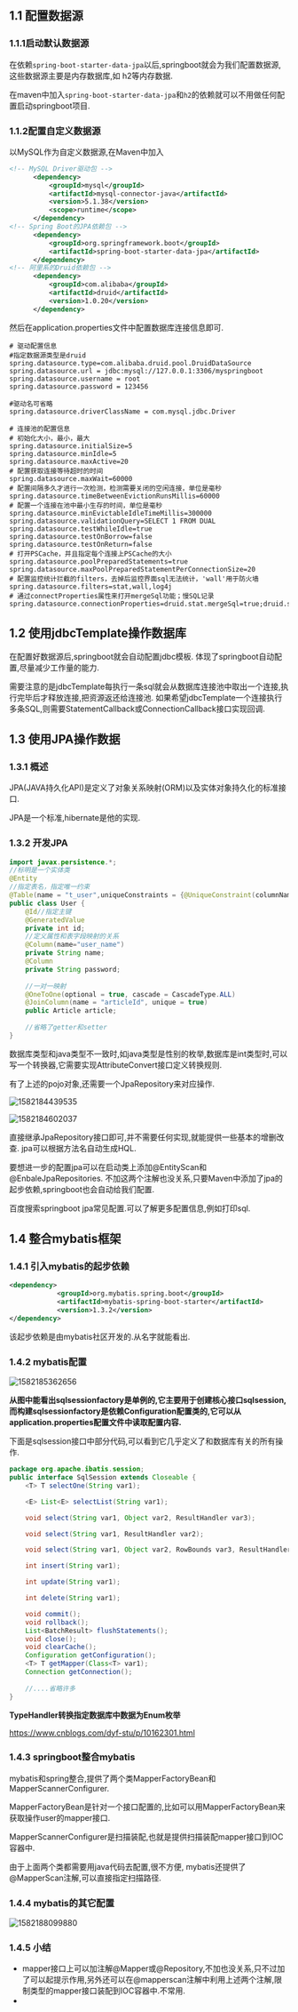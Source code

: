 ## 1.1 配置数据源

### 1.1.1启动默认数据源

在依赖`spring-boot-starter-data-jpa`以后,springboot就会为我们配置数据源,这些数据源主要是内存数据库,如 h2等内存数据.

在maven中加入`spring-boot-starter-data-jpa`和`h2`的依赖就可以不用做任何配置启动springboot项目.



### 1.1.2配置自定义数据源

以MySQL作为自定义数据源,在Maven中加入

```xml
<!-- MySQL Driver驱动包 -->
      <dependency>
          <groupId>mysql</groupId>
          <artifactId>mysql-connector-java</artifactId>
          <version>5.1.38</version>
          <scope>runtime</scope>
      </dependency>
<!-- Spring Boot的JPA依赖包 -->
      <dependency>
          <groupId>org.springframework.boot</groupId>
          <artifactId>spring-boot-starter-data-jpa</artifactId>
      </dependency>
<!-- 阿里系的Druid依赖包 -->
      <dependency>
          <groupId>com.alibaba</groupId>
          <artifactId>druid</artifactId>
          <version>1.0.20</version>
      </dependency>
```

然后在application.properties文件中配置数据库连接信息即可.

```properties
# 驱动配置信息
#指定数据源类型是druid
spring.datasource.type=com.alibaba.druid.pool.DruidDataSource
spring.datasource.url = jdbc:mysql://127.0.0.1:3306/myspringboot
spring.datasource.username = root
spring.datasource.password = 123456

#驱动名可省略
spring.datasource.driverClassName = com.mysql.jdbc.Driver
 
# 连接池的配置信息
# 初始化大小，最小，最大
spring.datasource.initialSize=5
spring.datasource.minIdle=5
spring.datasource.maxActive=20
# 配置获取连接等待超时的时间
spring.datasource.maxWait=60000
# 配置间隔多久才进行一次检测，检测需要关闭的空闲连接，单位是毫秒
spring.datasource.timeBetweenEvictionRunsMillis=60000
# 配置一个连接在池中最小生存的时间，单位是毫秒
spring.datasource.minEvictableIdleTimeMillis=300000
spring.datasource.validationQuery=SELECT 1 FROM DUAL
spring.datasource.testWhileIdle=true
spring.datasource.testOnBorrow=false
spring.datasource.testOnReturn=false
# 打开PSCache，并且指定每个连接上PSCache的大小
spring.datasource.poolPreparedStatements=true
spring.datasource.maxPoolPreparedStatementPerConnectionSize=20
# 配置监控统计拦截的filters，去掉后监控界面sql无法统计，'wall'用于防火墙
spring.datasource.filters=stat,wall,log4j
# 通过connectProperties属性来打开mergeSql功能；慢SQL记录
spring.datasource.connectionProperties=druid.stat.mergeSql=true;druid.stat.slowSqlMillis=5000
```



## 1.2 使用jdbcTemplate操作数据库

在配置好数据源后,springboot就会自动配置jdbc模板. 体现了springboot自动配置,尽量减少工作量的能力.

需要注意的是jdbcTemplate每执行一条sql就会从数据库连接池中取出一个连接,执行完毕后才释放连接,把资源返还给连接池. 如果希望jdbcTemplate一个连接执行多条SQL,则需要StatementCallback或ConnectionCallback接口实现回调.



## 1.3 使用JPA操作数据

### 1.3.1 概述

JPA(JAVA持久化API)是定义了对象关系映射(ORM)以及实体对象持久化的标准接口.

JPA是一个标准,hibernate是他的实现.

### 1.3.2 开发JPA

```JAVA
import javax.persistence.*;
//标明是一个实体类
@Entity
//指定表名，指定唯一约束
@Table(name = "t_user",uniqueConstraints = {@UniqueConstraint(columnNames = {"id","name"})})
public class User {
    @Id//指定主键
    @GeneratedValue
    private int id;
    //定义属性和表字段映射的关系
    @Column(name="user_name")
    private String name;
    @Column
    private String password;
 
    //一对一映射
    @OneToOne(optional = true, cascade = CascadeType.ALL)
    @JoinColumn(name = "articleId", unique = true)
    public Article article;
 
    //省略了getter和setter
}
```

数据库类型和java类型不一致时,如java类型是性别的枚举,数据库是int类型时,可以写一个转换器,它需要实现AttributeConvert接口定义转换规则.

有了上述的pojo对象,还需要一个JpaRepository来对应操作.

![1582184439535](assets/1582184439535.png)

![1582184602037](assets/1582184602037.png)

直接继承JpaRepository接口即可,并不需要任何实现,就能提供一些基本的增删改查. jpa可以根据方法名自动生成HQL.

要想进一步的配置jpa可以在启动类上添加@EntityScan和@EnbaleJpaRepositories. 不加这两个注解也没关系,只要Maven中添加了jpa的起步依赖,springboot也会自动给我们配置.

百度搜索springboot jpa常见配置.可以了解更多配置信息,例如打印sql.



## 1.4 整合mybatis框架

### 1.4.1 引入mybatis的起步依赖

```xml
<dependency>
			<groupId>org.mybatis.spring.boot</groupId>
			<artifactId>mybatis-spring-boot-starter</artifactId>
			<version>1.3.2</version>
</dependency>
```

该起步依赖是由mybatis社区开发的.从名字就能看出.

### 1.4.2 mybatis配置

![1582185362656](assets/1582185362656.png)



**从图中能看出sqlsessionfactory是单例的,它主要用于创建核心接口sqlsession,而构建sqlsessionfactory是依赖Configuration配置类的,它可以从application.properties配置文件中读取配置内容.**

下面是sqlsession接口中部分代码,可以看到它几乎定义了和数据库有关的所有操作.

```java
package org.apache.ibatis.session;
public interface SqlSession extends Closeable {
    <T> T selectOne(String var1);

    <E> List<E> selectList(String var1);

    void select(String var1, Object var2, ResultHandler var3);

    void select(String var1, ResultHandler var2);

    void select(String var1, Object var2, RowBounds var3, ResultHandler var4);

    int insert(String var1);

    int update(String var1);

    int delete(String var1);

    void commit();
    void rollback();
    List<BatchResult> flushStatements();
    void close();
    void clearCache();
    Configuration getConfiguration();
    <T> T getMapper(Class<T> var1);
    Connection getConnection();
    
    //....省略许多
}

```

**TypeHandler转换指定数据库中数据为Enum枚举**

 https://www.cnblogs.com/dyf-stu/p/10162301.html 



### 1.4.3 springboot整合mybatis

mybatis和spring整合,提供了两个类MapperFactoryBean和MapperScannerConfigurer.

MapperFactoryBean是针对一个接口配置的,比如可以用MapperFactoryBean来获取操作user的mapper接口.

MapperScannerConfigurer是扫描装配,也就是提供扫描装配mapper接口到IOC容器中.

由于上面两个类都需要用java代码去配置,很不方便, mybatis还提供了@MapperScan注解,可以直接指定扫描路径.



### 1.4.4 mybatis的其它配置

![1582188099880](assets/1582188099880.png)



### 1.4.5 小结

* mapper接口上可以加注解@Mapper或@Repository,不加也没关系,只不过加了可以起提示作用,另外还可以在@mapperscan注解中利用上述两个注解,限制类型的mapper接口装配到IOC容器中.不常用.
* 